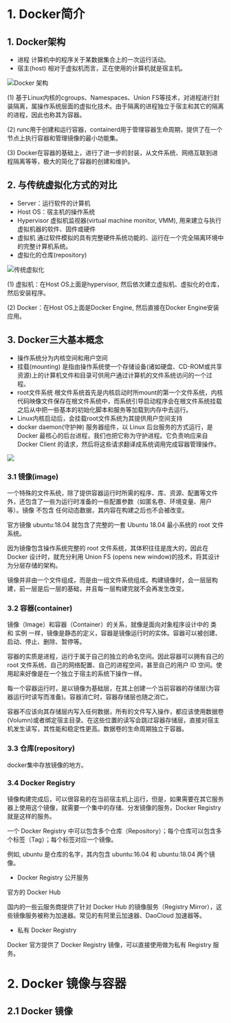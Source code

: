 # 1. Docker简介

## 1. Docker架构

- 进程
计算机中的程序关于某数据集合上的一次运行活动。
- 宿主(host)
相对于虚拟机而言，正在使用的计算机就是宿主机。

![Docker 架构](https://docs.microsoft.com/en-us/virtualization/windowscontainers/deploy-containers/media/docker-on-linux.png)

(1) 基于Linux内核的cgroups、Namespaces、Union FS等技术，对进程进行封装隔离，属操作系统层面的虚拟化技术。由于隔离的进程独立于宿主和其它的隔离的进程，因此也称其为容器。

(2) runc用于创建和运行容器，containerd用于管理容器生命周期，提供了在一个节点上执行容器和管理镜像的最小功能集。

(3) Docker在容器的基础上，进行了进一步的封装，从文件系统、网络互联到进程隔离等等，极大的简化了容器的创建和维护。

## 2. 与传统虚拟化方式的对比

- Server：运行软件的计算机
- Host OS：宿主机的操作系统
- Hypervisor
虚拟机监视器(virtual machine monitor, VMM), 用来建立与执行虚拟机器的软件、固件或硬件
- 虚拟机
通过软件模拟的具有完整硬件系统功能的、运行在一个完全隔离环境中的完整计算机系统。
- 虚拟化的仓库(repository)

![传统虚拟化](https://vuepress.mirror.docker-practice.com/assets/img/virtualization.bfc621ce.png)

(1) 虚拟机：在Host OS上面是hypervisor, 然后依次建立虚拟机、虚拟化的仓库，然后安装程序。

(2) Docker：在Host OS上面是Docker Engine, 然后直接在Docker Engine安装应用。

## 3. Docker三大基本概念

- 操作系统分为内核空间和用户空间
- 挂载(mounting)
是指由操作系统使一个存储设备(诸如硬盘、CD-ROM或共享资源)上的计算机文件和目录可供用户通过计算机的文件系统访问的一个过程。
- root文件系统
根文件系统首先是内核启动时所mount的第一个文件系统，内核代码映像文件保存在根文件系统中，而系统引导启动程序会在根文件系统挂载之后从中把一些基本的初始化脚本和服务等加载到内存中去运行。
- Linux内核启动后，会挂载root文件系统为其提供用户空间支持
- docker daemon(守护神)
服务器组件，以 Linux 后台服务的方式运行，是 Docker 最核心的后台进程，我们也把它称为守护进程。它负责响应来自 Docker Client 的请求，然后将这些请求翻译成系统调用完成容器管理操作。


![](https://tva1.sinaimg.cn/large/008eGmZEly1gpauta9hchj31hi0qegvt.jpg)

### 3.1 镜像(image)

一个特殊的文件系统，除了提供容器运行时所需的程序、库、资源、配置等文件外，还包含了一些为运行时准备的一些配置参数（如匿名卷、环境变量、用户等）。镜像 不包含 任何动态数据，其内容在构建之后也不会被改变。

官方镜像 ubuntu:18.04 就包含了完整的一套 Ubuntu 18.04 最小系统的 root 文件系统。

因为镜像包含操作系统完整的 root 文件系统，其体积往往是庞大的，因此在 Docker 设计时，就充分利用 Union FS (opens new window)的技术，将其设计为分层存储的架构。

镜像并非由一个文件组成，而是由一组文件系统组成。构建镜像时，会一层层构建，前一层是后一层的基础，并且每一层构建完就不会再发生改变。

### 3.2 容器(container)

镜像（Image）和容器（Container）的关系，就像是面向对象程序设计中的 类 和 实例 一样，镜像是静态的定义，容器是镜像运行时的实体。容器可以被创建、启动、停止、删除、暂停等。

容器的实质是进程，运行于属于自己的独立的命名空间。因此容器可以拥有自己的 root 文件系统、自己的网络配置、自己的进程空间，甚至自己的用户 ID 空间。使用起来好像是在一个独立于宿主的系统下操作一样。

每一个容器运行时，是以镜像为基础层，在其上创建一个当前容器的存储层(为容器运行时读写而准备)。容器消亡时，容器存储层也随之消亡。

容器不应该向其存储层内写入任何数据，所有的文件写入操作，都应该使用数据卷(Volumn)或者绑定宿主目录。在这些位置的读写会跳过容器存储层，直接对宿主机发生读写，其性能和稳定性更高。数据卷的生命周期独立于容器。

### 3.3 仓库(repository)

docker集中存放镜像的地方。

### 3.4 Docker Registry

镜像构建完成后，可以很容易的在当前宿主机上运行，但是，如果需要在其它服务器上使用这个镜像，就需要一个集中的存储、分发镜像的服务，Docker Registry 就是这样的服务。

一个 Docker Registry 中可以包含多个仓库（Repository）；每个仓库可以包含多个标签（Tag）；每个标签对应一个镜像。

例如, ubuntu 是仓库的名字，其内包含 ubuntu:16.04 和 ubuntu:18.04 两个镜像。

- Docker Registry 公开服务

官方的 Docker Hub

国内的一些云服务商提供了针对 Docker Hub 的镜像服务（Registry Mirror），这些镜像服务被称为加速器。常见的有阿里云加速器、DaoCloud 加速器等。

- 私有 Docker Registry

Docker 官方提供了 Docker Registry 镜像，可以直接使用做为私有 Registry 服务。



# 2. Docker 镜像与容器

## 2.1 Docker 镜像
